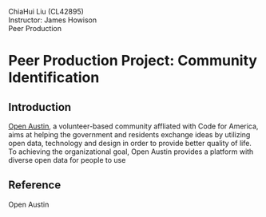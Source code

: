 ChiaHui Liu (CL42895) <br>
Instructor: James Howison<br>
Peer Production<br>
# Peer Production Project: Community Identification
## Introduction
[Open Austin](https://www.open-austin.org/), a volunteer-based community affliated with Code for America, aims at helping the government and residents exchange ideas by utilizing open data, technology and design in order to provide better quality of life. To achieving the organizational goal, Open Austin provides a platform with diverse open data for people to use 

## Reference
Open Austin
